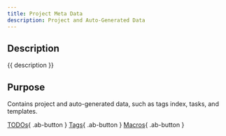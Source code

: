 ```yaml
---
title: Project Meta Data
description: Project and Auto-Generated Data
---
```


## Description

{{ description }}

## Purpose

Contains project and auto-generated data, such as tags index, tasks, and templates.

[TODOs](TaskList/){ .ab-button }
[Tags](tags/){ .ab-button }
[Macros](macros/){ .ab-button }
